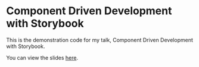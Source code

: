 Component Driven Development with Storybook
===========================================

This is the demonstration code for my talk, Component Driven Development with 
Storybook.

You can view the slides [here].

[here]: https://fosterelli.co/talk/component-driven-development-with-storybook.pdf
